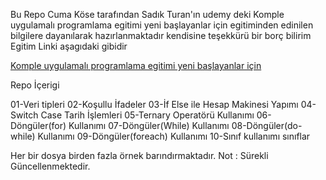 Bu Repo Cuma Köse tarafından Sadık Turan'ın 
udemy deki 
Komple uygulamalı programlama egitimi yeni başlayanlar için egitiminden edinilen bilgilere dayanılarak hazırlanmaktadır
kendisine teşekkürü bir borç bilirim
Egitim Linki aşagıdaki gibidir


<a href="https://www.udemy.com/course/komple-uygulamali-programlama-egitimi-yeni-baslayanlar" target="_blank">Komple uygulamalı programlama egitimi yeni başlayanlar için</a>



Repo İçerigi

01-Veri tipleri
02-Koşullu İfadeler
03-İf Else ile Hesap Makinesi Yapımı
04-Switch Case Tarih İşlemleri
05-Ternary Operatörü Kullanımı
06-Döngüler(for) Kullanımı
07-Döngüler(While) Kullanımı
08-Döngüler(do-while) Kullanımı
09-Döngüler(foreach) Kullanımı
10-Sınıf kullanımı sınıflar


Her bir dosya birden fazla örnek barındırmaktadır.
Not : Sürekli Güncellenmektedir.

